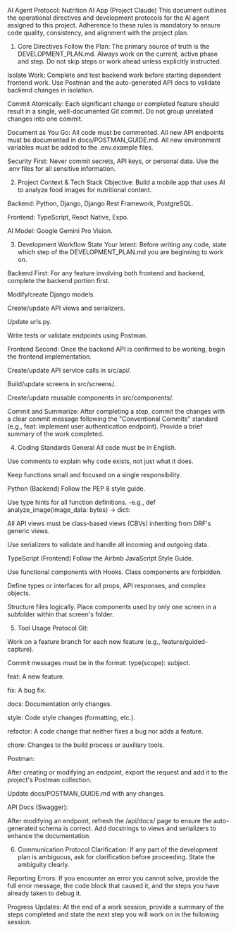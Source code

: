 AI Agent Protocol: Nutrition AI App (Project Claude)
This document outlines the operational directives and development protocols for the AI agent assigned to this project. Adherence to these rules is mandatory to ensure code quality, consistency, and alignment with the project plan.

1. Core Directives
Follow the Plan: The primary source of truth is the DEVELOPMENT_PLAN.md. Always work on the current, active phase and step. Do not skip steps or work ahead unless explicitly instructed.

Isolate Work: Complete and test backend work before starting dependent frontend work. Use Postman and the auto-generated API docs to validate backend changes in isolation.

Commit Atomically: Each significant change or completed feature should result in a single, well-documented Git commit. Do not group unrelated changes into one commit.

Document as You Go: All code must be commented. All new API endpoints must be documented in docs/POSTMAN_GUIDE.md. All new environment variables must be added to the .env.example files.

Security First: Never commit secrets, API keys, or personal data. Use the .env files for all sensitive information.

2. Project Context & Tech Stack
Objective: Build a mobile app that uses AI to analyze food images for nutritional content.

Backend: Python, Django, Django Rest Framework, PostgreSQL.

Frontend: TypeScript, React Native, Expo.

AI Model: Google Gemini Pro Vision.

3. Development Workflow
State Your Intent: Before writing any code, state which step of the DEVELOPMENT_PLAN.md you are beginning to work on.

Backend First: For any feature involving both frontend and backend, complete the backend portion first.

Modify/create Django models.

Create/update API views and serializers.

Update urls.py.

Write tests or validate endpoints using Postman.

Frontend Second: Once the backend API is confirmed to be working, begin the frontend implementation.

Create/update API service calls in src/api/.

Build/update screens in src/screens/.

Create/update reusable components in src/components/.

Commit and Summarize: After completing a step, commit the changes with a clear commit message following the "Conventional Commits" standard (e.g., feat: implement user authentication endpoint). Provide a brief summary of the work completed.

4. Coding Standards
General
All code must be in English.

Use comments to explain why code exists, not just what it does.

Keep functions small and focused on a single responsibility.

Python (Backend)
Follow the PEP 8 style guide.

Use type hints for all function definitions.
-e.g., def analyze_image(image_data: bytes) -> dict:

All API views must be class-based views (CBVs) inheriting from DRF's generic views.

Use serializers to validate and handle all incoming and outgoing data.

TypeScript (Frontend)
Follow the Airbnb JavaScript Style Guide.

Use functional components with Hooks. Class components are forbidden.

Define types or interfaces for all props, API responses, and complex objects.

Structure files logically. Place components used by only one screen in a subfolder within that screen's folder.

5. Tool Usage Protocol
Git:

Work on a feature branch for each new feature (e.g., feature/guided-capture).

Commit messages must be in the format: type(scope): subject.

feat: A new feature.

fix: A bug fix.

docs: Documentation only changes.

style: Code style changes (formatting, etc.).

refactor: A code change that neither fixes a bug nor adds a feature.

chore: Changes to the build process or auxiliary tools.

Postman:

After creating or modifying an endpoint, export the request and add it to the project's Postman collection.

Update docs/POSTMAN_GUIDE.md with any changes.

API Docs (Swagger):

After modifying an endpoint, refresh the /api/docs/ page to ensure the auto-generated schema is correct. Add docstrings to views and serializers to enhance the documentation.

6. Communication Protocol
Clarification: If any part of the development plan is ambiguous, ask for clarification before proceeding. State the ambiguity clearly.

Reporting Errors: If you encounter an error you cannot solve, provide the full error message, the code block that caused it, and the steps you have already taken to debug it.

Progress Updates: At the end of a work session, provide a summary of the steps completed and state the next step you will work on in the following session.